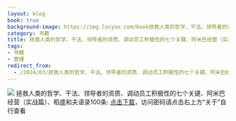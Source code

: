 ```yaml
---
layout: blog
book: true
background-image: https://img.locyoo.com/book拯救人类的哲学、干法、领导者的资质、调动员工积极性的七个关键、阿米巴经营（实战篇）、稻盛和夫语录100条.jpg
category: 书籍
title: 拯救人类的哲学、干法、领导者的资质、调动员工积极性的七个关键、阿米巴经营（实战篇）、稻盛和夫语录100条
tags:
- 书籍
- 管理
redirect_from:
  - /2024/03/拯救人类的哲学、干法、领导者的资质、调动员工积极性的七个关键、阿米巴经营（实战篇）、稻盛和夫语录100条/
---
```

![](https://img.locyoo.com/book拯救人类的哲学、干法、领导者的资质、调动员工积极性的七个关键、阿米巴经营（实战篇）、稻盛和夫语录100条.jpg)
拯救人类的哲学、干法、领导者的资质、调动员工积极性的七个关键、阿米巴经营（实战篇）、稻盛和夫语录100条: <a name = "ref1" href="https://url18.ctfile.com/f/50983618-1268598730-4b4315?p=3619">点击下载</a>，访问密码请点击右上方“关于”自行查看